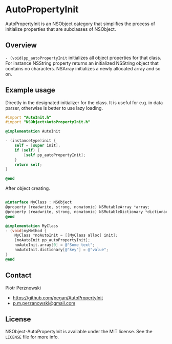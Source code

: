 # AutoPropertyInit

AutoPropertyInit is an NSObject category that simplifies the process of initialize properties that are subclasses of NSObject.

## Overview

`- (void)pp_autoPropertyInit` initializes all object properties for that class. For instance NSString property returns an initialized NSString object that contains no characters. NSArray initializes a newly allocated array and so on.

## Example usage

Directly in the designated initializer for the class. It is useful for e.g. in data parser, otherwise is better to use lazy loading.

``` objective-c
#import "AutoInit.h"
#import "NSObject+AutoPropertyInit.h"

@implementation AutoInit

- (instancetype)init {
    self = [super init];
    if (self) {
        [self pp_autoPropertyInit];
    }
    return self;
}

@end
```

After object creating.


``` objective-c

@interface MyClass : NSObject
@property (readwrite, strong, nonatomic) NSMutableArray *array;
@property (readwrite, strong, nonatomic) NSMutableDictionary *dictionary;
@end

@implementation MyClass
- (void)myMethod {
	MyClass *noAutoInit = [[MyClass alloc] init];
	[noAutoInit pp_autoPropertyInit];
	noAutoInit.array[0] = @"Some text";
	noAutoInit.dictionary[@"key"] = @"value";
}
@end
```

## Contact

Piotr Perznowski

- https://github.com/pegan/AutoPropertyInit
- p.m.perzanowski@gmail.com

## License

NSObject-AutoPropertyInit is available under the MIT license. See the `LICENSE` file for more info.
